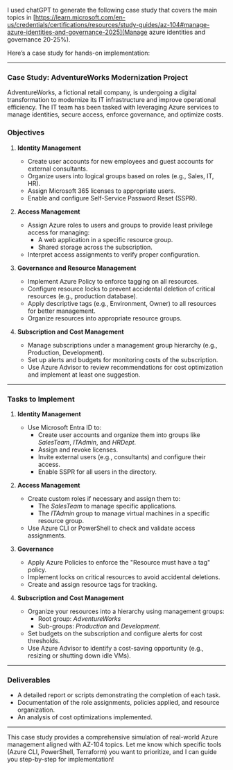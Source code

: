 I used chatGPT to generate the following case study that covers the main topics in [https://learn.microsoft.com/en-us/credentials/certifications/resources/study-guides/az-104#manage-azure-identities-and-governance-2025](Manage azure identities and governance 20-25%).

Here’s a case study for hands-on implementation:

---

### Case Study: **AdventureWorks Modernization Project**

AdventureWorks, a fictional retail company, is undergoing a digital transformation to modernize its IT infrastructure and improve operational efficiency. The IT team has been tasked with leveraging Azure services to manage identities, secure access, enforce governance, and optimize costs.

### Objectives

1. **Identity Management**
   - Create user accounts for new employees and guest accounts for external consultants.
   - Organize users into logical groups based on roles (e.g., Sales, IT, HR).
   - Assign Microsoft 365 licenses to appropriate users.
   - Enable and configure Self-Service Password Reset (SSPR).

2. **Access Management**
   - Assign Azure roles to users and groups to provide least privilege access for managing:
     - A web application in a specific resource group.
     - Shared storage across the subscription.
   - Interpret access assignments to verify proper configuration.

3. **Governance and Resource Management**
   - Implement Azure Policy to enforce tagging on all resources.
   - Configure resource locks to prevent accidental deletion of critical resources (e.g., production database).
   - Apply descriptive tags (e.g., Environment, Owner) to all resources for better management.
   - Organize resources into appropriate resource groups.

4. **Subscription and Cost Management**
   - Manage subscriptions under a management group hierarchy (e.g., Production, Development).
   - Set up alerts and budgets for monitoring costs of the subscription.
   - Use Azure Advisor to review recommendations for cost optimization and implement at least one suggestion.

---

### Tasks to Implement

1. **Identity Management**
   - Use Microsoft Entra ID to:
     - Create user accounts and organize them into groups like *SalesTeam*, *ITAdmin*, and *HRDept*.
     - Assign and revoke licenses.
     - Invite external users (e.g., consultants) and configure their access.
     - Enable SSPR for all users in the directory.

2. **Access Management**
   - Create custom roles if necessary and assign them to:
     - The *SalesTeam* to manage specific applications.
     - The *ITAdmin* group to manage virtual machines in a specific resource group.
   - Use Azure CLI or PowerShell to check and validate access assignments.

3. **Governance**
   - Apply Azure Policies to enforce the "Resource must have a tag" policy.
   - Implement locks on critical resources to avoid accidental deletions.
   - Create and assign resource tags for tracking.

4. **Subscription and Cost Management**
   - Organize your resources into a hierarchy using management groups:
     - Root group: *AdventureWorks*
     - Sub-groups: *Production* and *Development*.
   - Set budgets on the subscription and configure alerts for cost thresholds.
   - Use Azure Advisor to identify a cost-saving opportunity (e.g., resizing or shutting down idle VMs).

---

### Deliverables
- A detailed report or scripts demonstrating the completion of each task.
- Documentation of the role assignments, policies applied, and resource organization.
- An analysis of cost optimizations implemented.

---

This case study provides a comprehensive simulation of real-world Azure management aligned with AZ-104 topics. Let me know which specific tools (Azure CLI, PowerShell, Terraform) you want to prioritize, and I can guide you step-by-step for implementation!
